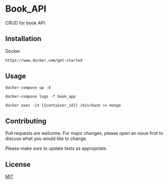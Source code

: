# Book_API
CRUD for book API

## Installation

Docker 

```bash
https://www.docker.com/get-started
```

## Usage

```docker compose run
docker-compose up -d
```

```Logs book_app
docker-compose logs -f book_app
```

```MongoDB
docker exec -it {{container_id}} /bin/bash >> mongo
```

## Contributing
Pull requests are welcome. For major changes, please open an issue first to discuss what you would like to change.

Please make sure to update tests as appropriate.

## License
[MIT](https://choosealicense.com/licenses/mit/)

